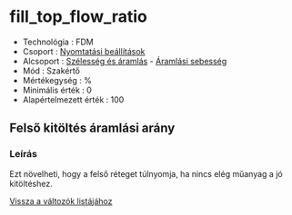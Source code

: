 # fill\_top\_flow\_ratio

* Technológia : FDM
* Csoport : [Nyomtatási beállítások](../../../konfig/print_settings)
* Alcsoport : [Szélesség és áramlás](../../beallitasok/print_settings.md#largeur-et-débit) - [Áramlási sebesség](fill_top_flow_ratio.md)
* Mód : Szakértő
* Mértékegység : %
* Minimális érték :  0
* Alapértelmezett érték : 100

## Felső kitöltés áramlási arány

### Leírás

Ezt növelheti, hogy a felső réteget túlnyomja, ha nincs elég műanyag a jó kitöltéshez.

[Vissza a változók listájához](../../variable_list)

